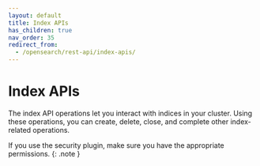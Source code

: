 ```yaml
---
layout: default
title: Index APIs
has_children: true
nav_order: 35
redirect_from:
  - /opensearch/rest-api/index-apis/
---
```


# Index APIs

The index API operations let you interact with indices in your cluster. Using these operations, you can create, delete, close, and complete other index-related operations.

If you use the security plugin, make sure you have the appropriate permissions.
{: .note }
